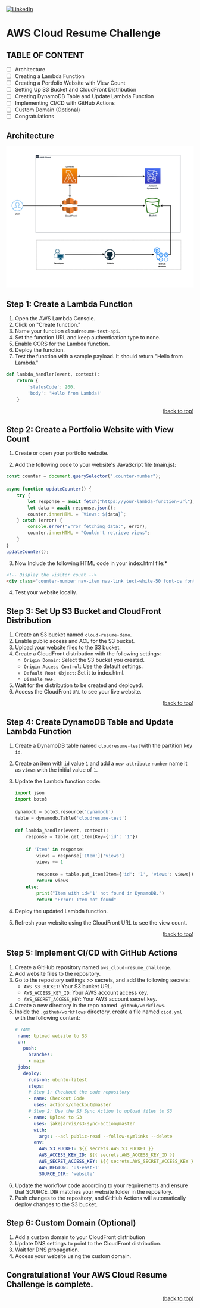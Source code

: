 [![LinkedIn][linkedin-shield]][linkedin-url]
<a name="readme-top"></a>
# AWS Cloud Resume Challenge

## TABLE OF CONTENT
- [ ] Architecture
- [ ] Creating a Lambda Function
- [ ] Creating a Portfolio Website with View Count
- [ ] Setting Up S3 Bucket and CloudFront Distribution
- [ ] Creating DynamoDB Table and Update Lambda Function
- [ ] Implementing CI/CD with GitHub Actions
- [ ] Custom Domain (Optional)
- [ ] Congratulations

## Architecture
![Architecture](./architecture.jpg)

## Step 1: Create a Lambda Function

1. Open the AWS Lambda Console.
2. Click on "Create function."
3. Name your function `cloudresume-test-api`.
4. Set the function URL and keep authentication type to none.
5. Enable CORS for the Lambda function.
6. Deploy the function.
7. Test the function with a sample payload. It should return "Hello from Lambda."

```python
def lambda_handler(event, context):
    return {
        'statusCode': 200,
        'body': 'Hello from Lambda!'
    }
```
<p align="right">(<a href="#readme-top">back to top</a>)</p>

## Step 2: Create a Portfolio Website with View Count
1. Create or open your portfolio website.

2. Add the following code to your website's JavaScript file (main.js):

```javascript
const counter = document.querySelector(".counter-number");

async function updateCounter() {
    try {
        let response = await fetch("https://your-lambda-function-url"); // Replace with the correct endpoint
        let data = await response.json();
        counter.innerHTML = `Views: ${data}`;
    } catch (error) {
        console.error("Error fetching data:", error);
        counter.innerHTML = "Couldn't retrieve views";
    }
}
updateCounter();
```
3. Now Include the following HTML code in your index.html file:*

```html
<!-- Display the visitor count -->
<div class="counter-number nav-item nav-link text-white-50 font-os font-size-16 active">Couldn't read views</div>
```
4. Test your website locally.
  
## Step 3: Set Up S3 Bucket and CloudFront Distribution
1. Create an S3 bucket named `cloud-resume-demo`.
2. Enable public access and ACL for the S3 bucket.
3. Upload your website files to the S3 bucket.
4. Create a CloudFront distribution with the following settings:
     * `Origin Domain`: Select the S3 bucket you created.
     * `Origin Access Control`: Use the default settings.
     * `Default Root Object`: Set it to index.html.
     * `Disable WAF`.
5. Wait for the distribution to be created and deployed.
6. Access the CloudFront `URL` to see your live website.
  
<p align="right">(<a href="#readme-top">back to top</a>)</p>

## Step 4: Create DynamoDB Table and Update Lambda Function
1. Create a DynamoDB table named `cloudresume-test`with the partition key `id`.
2. Create an item with `id` value `1` and add a `new attribute` `number` name it as  `views` with the initial value of `1`.
3. Update the Lambda function code:

    ```python
    import json
    import boto3

    dynamodb = boto3.resource('dynamodb')
    table = dynamodb.Table('cloudresume-test')

    def lambda_handler(event, context):
        response = table.get_item(Key={'id': '1'})
        
        if 'Item' in response:
            views = response['Item']['views']
            views += 1

            response = table.put_item(Item={'id': '1', 'views': views})
            return views
        else:
            print("Item with id='1' not found in DynamoDB.")
            return "Error: Item not found"
    ```
4. Deploy the updated Lambda function.
5. Refresh your website using the CloudFront URL to see the view count.
  
<p align="right">(<a href="#readme-top">back to top</a>)</p>

## Step 5: Implement CI/CD with GitHub Actions

1. Create a GitHub repository named `aws_cloud-resume_challenge`.
2. Add website files to the repository.
3. Go to the repository settings >> secrets, and add the following secrets:
     * `AWS_S3_BUCKET`: Your S3 bucket URL.
     * `AWS_ACCESS_KEY_ID`: Your AWS account access key.
     * `AWS_SECRET_ACCESS_KEY`: Your AWS account secret key.
4. Create a new directory in the repo named `.github/workflows`.
5. Inside the `.github/workflows` directory, create a file named `cicd.yml` with the following content:
   ```yaml
   # YAML
    name: Upload website to S3
    on:
      push:
        branches:
        - main
    jobs:
      deploy:
        runs-on: ubuntu-latest
        steps:
        # Step 1: Checkout the code repository
        - name: Checkout Code
          uses: actions/checkout@master
        # Step 2: Use the S3 Sync Action to upload files to S3
        - name: Upload to S3
          uses: jakejarvis/s3-sync-action@master
          with:
            args: --acl public-read --follow-symlinks --delete
          env:
            AWS_S3_BUCKET: ${{ secrets.AWS_S3_BUCKET }}
            AWS_ACCESS_KEY_ID: ${{ secrets.AWS_ACCESS_KEY_ID }}
            AWS_SECRET_ACCESS_KEY: ${{ secrets.AWS_SECRET_ACCESS_KEY }}
            AWS_REGION: 'us-east-1'
            SOURCE_DIR: 'website'
   ```
6. Update the workflow code according to your requirements and ensure that SOURCE_DIR matches your website folder in the repository.
7. Push changes to the repository, and GitHub Actions will automatically deploy changes to the S3 bucket.
## Step 6: Custom Domain (Optional)
1. Add a custom domain to your CloudFront distribution
2. Update DNS settings to point to the CloudFront distribution.
3. Wait for DNS propagation.
4. Access your website using the custom domain.

## Congratulations! Your AWS Cloud Resume Challenge is complete.

<p align="right">(<a href="#readme-top">back to top</a>)</p>

[linkedin-shield]: https://img.shields.io/badge/-LinkedIn-black.svg?style=for-the-badge&logo=linkedin&colorB=200
[linkedin-url]: https://www.linkedin.com/in/gadagoju-shiva/
